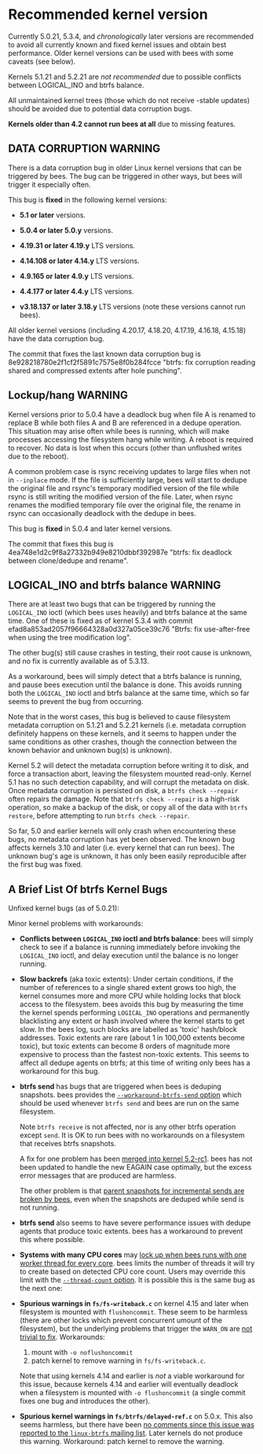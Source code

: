 Recommended kernel version
==========================

Currently 5.0.21, 5.3.4, and *chronologically* later versions are
recommended to avoid all currently known and fixed kernel issues and
obtain best performance.  Older kernel versions can be used with bees
with some caveats (see below).

Kernels 5.1.21 and 5.2.21 are *not recommended* due to possible conflicts
between LOGICAL_INO and btrfs balance.

All unmaintained kernel trees (those which do not receive -stable updates)
should be avoided due to potential data corruption bugs.

**Kernels older than 4.2 cannot run bees at all** due to missing features.

DATA CORRUPTION WARNING
-----------------------

There is a data corruption bug in older Linux kernel versions that can
be triggered by bees.  The bug can be triggered in other ways, but bees
will trigger it especially often.

This bug is **fixed** in the following kernel versions:

* **5.1 or later** versions.

* **5.0.4 or later 5.0.y** versions.

* **4.19.31 or later 4.19.y** LTS versions.

* **4.14.108 or later 4.14.y** LTS versions.

* **4.9.165 or later 4.9.y** LTS versions.

* **4.4.177 or later 4.4.y** LTS versions.

* **v3.18.137 or later 3.18.y** LTS versions (note these versions cannot
run bees).

All older kernel versions (including 4.20.17, 4.18.20, 4.17.19, 4.16.18,
4.15.18) have the data corruption bug.

The commit that fixes the last known data corruption bug is
8e928218780e2f1cf2f5891c7575e8f0b284fcce "btrfs: fix corruption reading
shared and compressed extents after hole punching".


Lockup/hang WARNING
-------------------

Kernel versions prior to 5.0.4 have a deadlock bug when file A is
renamed to replace B while both files A and B are referenced in a
dedupe operation.  This situation may arise often while bees is running,
which will make processes accessing the filesystem hang while writing.
A reboot is required to recover.  No data is lost when this occurs
(other than unflushed writes due to the reboot).

A common problem case is rsync receiving updates to large files when not
in `--inplace` mode.  If the file is sufficiently large, bees will start
to dedupe the original file and rsync's temporary modified version of
the file while rsync is still writing the modified version of the file.
Later, when rsync renames the modified temporary file over the original
file, the rename in rsync can occasionally deadlock with the dedupe
in bees.

This bug is **fixed** in 5.0.4 and later kernel versions.

The commit that fixes this bug is 4ea748e1d2c9f8a27332b949e8210dbbf392987e
"btrfs: fix deadlock between clone/dedupe and rename".


LOGICAL_INO and btrfs balance WARNING
-------------------------------------

There are at least two bugs that can be triggered by running the
`LOGICAL_INO` ioctl (which bees uses heavily) and btrfs balance at
the same time.  One of these is fixed as of kernel 5.3.4 with commit
efad8a853ad2057f96664328a0d327a05ce39c76 "Btrfs: fix use-after-free when
using the tree modification log".

The other bug(s) still cause crashes in testing, their root cause is
unknown, and no fix is currently available as of 5.3.13.

As a workaround, bees will simply detect that a btrfs balance is running,
and pause bees execution until the balance is done.  This avoids running
both the `LOGICAL_INO` ioctl and btrfs balance at the same time, which so
far seems to prevent the bug from occurring.

Note that in the worst cases, this bug is believed to cause filesystem
metadata corruption on 5.1.21 and 5.2.21 kernels (i.e. metadata corruption
definitely happens on these kernels, and it seems to happen under the
same conditions as other crashes, though the connection between the
known behavior and unknown bug(s) is unknown).

Kernel 5.2 will detect the metadata corruption before writing it to disk,
and force a transaction abort, leaving the filesystem mounted read-only.
Kernel 5.1 has no such detection capability, and will corrupt the metadata
on disk.  Once metadata corruption is persisted on disk, a `btrfs check
--repair` often repairs the damage.  Note that `btrfs check --repair` is a
high-risk operation, so make a backup of the disk, or copy all of the data
with `btrfs restore`, before attempting to run `btrfs check --repair`.

So far, 5.0 and earlier kernels will only crash when encountering these
bugs, no metadata corruption has yet been observed.  The known bug
affects kernels 3.10 and later (i.e. every kernel that can run bees).
The unknown bug's age is unknown, it has only been easily reproducible
after the first bug was fixed.





A Brief List Of btrfs Kernel Bugs
---------------------------------

Unfixed kernel bugs (as of 5.0.21):

Minor kernel problems with workarounds:

* **Conflicts between `LOGICAL_INO` ioctl and btrfs balance**:
  bees will simply check to see if a balance is running immediately
  before invoking the `LOGICAL_INO` ioctl, and delay execution until
  the balance is no longer running.

* **Slow backrefs** (aka toxic extents):  Under certain conditions,
  if the number of references to a single shared extent grows too high,
  the kernel consumes more and more CPU while holding locks that block
  access to the filesystem.  bees avoids this bug by measuring the time
  the kernel spends performing `LOGICAL_INO` operations and permanently
  blacklisting any extent or hash involved where the kernel starts
  to get slow.  In the bees log, such blocks are labelled as 'toxic'
  hash/block addresses.  Toxic extents are rare (about 1 in 100,000
  extents become toxic), but toxic extents can become 8 orders of
  magnitude more expensive to process than the fastest non-toxic
  extents.  This seems to affect all dedupe agents on btrfs; at this
  time of writing only bees has a workaround for this bug.

* **btrfs send** has bugs that are triggered when bees is
  deduping snapshots.  bees provides the [`--workaround-btrfs-send`
  option](options.md) which should be used whenever `btrfs send` and
  bees are run on the same filesystem.

  Note `btrfs receive` is not affected, nor is any other btrfs operation
  except `send`.  It is OK to run bees with no workarounds on a filesystem
  that receives btrfs snapshots.

  A fix for one problem has been [merged into kernel
  5.2-rc1](https://github.com/torvalds/linux/commit/62d54f3a7fa27ef6a74d6cdf643ce04beba3afa7).
  bees has not been updated to handle the new EAGAIN case optimally,
  but the excess error messages that are produced are harmless.

  The other problem is that [parent snapshots for incremental sends
  are broken by bees](https://github.com/Zygo/bees/issues/115), even
  when the snapshots are deduped while send is not running.

* **btrfs send** also seems to have severe performance issues with
  dedupe agents that produce toxic extents.  bees has a workaround to
  prevent this where possible.

* **Systems with many CPU cores** may [lock up when bees runs with one
  worker thread for every core](https://github.com/Zygo/bees/issues/91).
  bees limits the number of threads it will try to create based on
  detected CPU core count.  Users may override this limit with the
  [`--thread-count` option](options.md).  It is possible this is the
  same bug as the next one:

* **Spurious warnings in `fs/fs-writeback.c`** on kernel 4.15 and later
  when filesystem is mounted with `flushoncommit`.  These
  seem to be harmless (there are other locks which prevent
  concurrent umount of the filesystem), but the underlying
  problems that trigger the `WARN_ON` are [not trivial to
  fix](https://www.spinics.net/lists/linux-btrfs/msg87752.html).
  Workarounds:

  1. mount with `-o noflushoncommit`
  2. patch kernel to remove warning in `fs/fs-writeback.c`.

  Note that using kernels 4.14 and earlier is *not* a viable workaround
  for this issue, because kernels 4.14 and earlier will eventually
  deadlock when a filesystem is mounted with `-o flushoncommit` (a single
  commit fixes one bug and introduces the other).

* **Spurious kernel warnings in `fs/btrfs/delayed-ref.c`** on 5.0.x.
  This also seems harmless, but there have been [no comments
  since this issue was reported to the `linux-btrfs` mailing
  list](https://www.spinics.net/lists/linux-btrfs/msg89061.html).
  Later kernels do not produce this warning.
  Workaround:  patch kernel to remove the warning.
